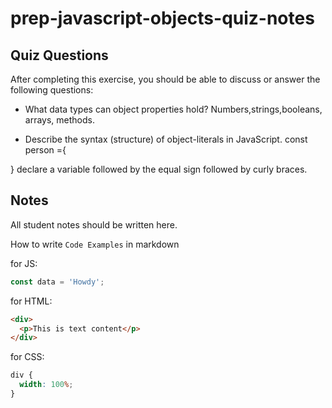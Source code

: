 # prep-javascript-objects-quiz-notes

## Quiz Questions

After completing this exercise, you should be able to discuss or answer the following questions:

- What data types can object properties hold?
  Numbers,strings,booleans, arrays, methods.

- Describe the syntax (structure) of object-literals in JavaScript.
  const person ={

}
declare a variable followed by the equal sign followed by curly braces.

## Notes

All student notes should be written here.

How to write `Code Examples` in markdown

for JS:

```javascript
const data = 'Howdy';
```

for HTML:

```html
<div>
  <p>This is text content</p>
</div>
```

for CSS:

```css
div {
  width: 100%;
}
```
